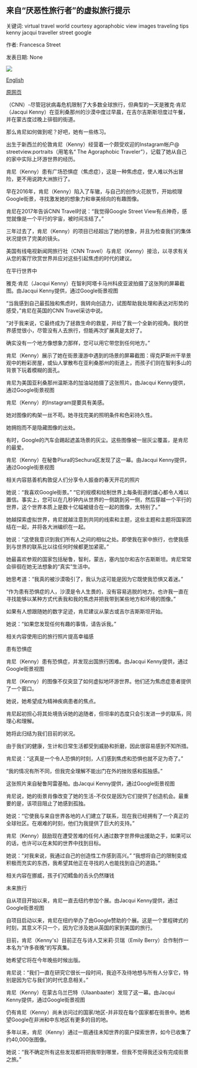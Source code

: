 ## 来自“厌恶性旅行者”的虚拟旅行提示

关键词: virtual travel world courtesy agoraphobic view images traveling tips kenny jacqui traveller street google

作者: Francesca Street

发表日期: None

![](https://cdn.cnn.com/cnnnext/dam/assets/200407122157-agoraphobic-traveller-tease-super-tease.jpg)

[English](Tips%20for%20virtual%20travel%20from%20the%20%27Agoraphobic%20Traveller%27.md)

[原网页](https://edition.cnn.com/travel/article/street-view-traveler-tips/index.html)

（CNN）-尽管冠状病毒危机限制了大多数全球旅行，但典型的一天是雅克·肯尼（Jacqui Kenny）在亚利桑那州的沙漠中度过早晨，在吉尔吉斯斯坦度过午餐，并在蒙古度过晚上徘徊的街道。

那么肯尼如何做到呢？好吧，她有一些练习。

出生于新西兰的伦敦肯尼（Kenny）经营着一个颇受欢迎的Instagram帐户@ streetview.portraits（用笔名“ The Agoraphobic Traveler”），记载了她从自己的家中实际上环游世界的经历。

肯尼（Kenny）患有广场恐惧症（焦虑症），这是一种焦虑症，使人难以外出冒险，更不用说跨大洲旅行了。

早在2016年，肯尼（Kenny）陷入了车辙，与自己的创作火花脱节，开始梳理Google街景，寻找激发她的想象力和审美倾向的有趣图像。

肯尼在2017年告诉CNN Travel时说：“我觉得Google Street View有点神奇，感觉就像是一个平行的宇宙，被时间冻结了。”

三年过去了，肯尼（Kenny）的项目已经超出了她​​的想象，并且为检查我们的集体状况提供了完美的镜头。

美国有线电视新闻网旅行社（CNN Travel）与肯尼（Kenny）接洽，以寻求有关从您的客厅欣赏世界并应对这些引起焦虑的时代的建议。

在平行世界中

雅克·肯尼（Jacqui Kenny）在智利阿塔卡马州科皮亚波拍摄了这张狗的屏幕截图。由Jacqui Kenny提供，通过Google街景视图

“当我感到自己最孤独和焦虑时，我转向创造力，试图帮助我处理和表达对形势的感受，”肯尼在英国的CNN Travel采访中说。

“对于我来说，它最终成为了拯救生命的救星，并给了我一个全新的视角。我的世界感觉很小，尽管没有人去旅行，但能再次扩展真是太好了。

确实没有一个地方像想象力那样，您可以用它带您到任何地方。”

肯尼（Kenny）展示了她在街景漫游中遇到的场景的屏幕截图：得克萨斯州干旱景观中的粉彩房屋，或仙人掌散布在亚利桑那州的街道上，而孩子们则在智利多山的背景下玩着模糊的面孔。

肯尼为美国亚利桑那州温斯洛的加油站拍摄了这张照片。由Jacqui Kenny提供，通过Google街景视图

肯尼（Kenny）的Instagram提要具有美感。

她对图像的构架一丝不苟。她寻找完美的照明条件和色彩持久性。

她拥抱而不是隐藏图像的出处。

有时，Google的汽车会踢起遮盖场景的灰尘。这些图像被一层灰尘覆盖，是肯尼的最爱。

肯尼（Kenny）在秘鲁Piura的Sechura区发现了这一幕。由Jacqui Kenny提供，通过Google街景视图

相关内容慈善机构敦促人们分享令人振奋的春天开花的照片

她说：“我喜欢Google街景。” “它的规模和绘制世界上每条街道的雄心都令人难以置信。事实上，您可以在几秒钟内从世界的一侧跳到另一侧，然后穿越一个平行的世界，这个世界本质上是数十亿幅被缝合在一起的图像，太特别了。”

她越探索虚拟世界，肯尼就越注意到共同的线索和主题，这些主题和主题将国家团结在一起，并将各大洲编织在一起。

她说：“这使我意识到我们所有人之间的相似之处。即使我在家中旅行，也使我感到与世界的联系比以往任何时候都更加紧密。”

她最喜欢参观的国家包括秘鲁，智利，蒙古，塞内加尔和吉尔吉斯斯坦。肯尼常常会徘徊在她无法想象的“真实”生活中。

她思考道：“我真的被沙漠吸引了，我认为这可能是因为它既使我恐惧又着迷。”

“作为患有恐惧症的人，沙漠是令人生畏的，没有容易逃脱的地方。也许我一直在寻找能够以某种方式代表我和我的焦虑并把我带到某些地方和环境的图像。”

如果有人想跟随她的数字足迹，肯尼建议从蒙古或吉尔吉斯斯坦开始。

她说：“如果您发现任何有趣的事情，请告诉我。”

相关内容使用旧的旅行照片提高幸福感

患有恐惧症

肯尼（Kenny）患有恐惧症，并发现出国旅行困难。由Jacqui Kenny提供，通过Google街景视图

肯尼（Kenny）的图像不仅突显了如何虚拟地环游世界。他们还为焦虑症患者提供了一个窗口。

她说，她希望成为精神疾病患者的焦点。

肯尼起初担心将其处境告诉她的追随者，但坦率的态度只会引发进一步的联系，同理心和理解。

她将此归结为我们目前的状况。

由于我们的健康，生计和日常生活都受到威胁和折磨，因此很容易感到不知所措。

肯尼说：“这真是一个令人恐惧的时刻，人们感到焦虑和恐惧也就不足为奇了。”

“我的情况有所不同，但我完全理解不能出门在外的挫败感和孤独感。”

这张照片来自秘鲁阿雷基帕。由Jacqui Kenny提供，通过Google街景视图

肯尼说，她的街景肖像改变了她的生活-不仅仅是因为它们提供了创造机会。最重要的是，该项目阻止了她感到孤独。

她说：“它使我与来自世界各地的人们建立了联系，现在我已经拥有了一个真正的全球社区。在艰难的时刻，他们为我提供了巨大的支持。”

肯尼（Kenny）鼓励现在遭受苦难的任何人通过数字世界伸出援助之手，如果可以的话，也许可以在未知的世界中找到目标。

她说：“对我来说，我通过自己的创造性工作感到高兴。” “我想将自己的限制变成积极而充实的东西，我希望其他正在寻找的人也能找到自己的道路。”

相关内容在挪威，孩子们切鳕鱼的舌头仍然赚钱

未来旅行

自从项目开始以来，肯尼一直去纽约参加个展。由Jacqui Kenny提供，通过Google街景视图

自项目启动以来，肯尼在纽约举办了由Google赞助的个展。这是一个里程碑式的时刻，其意义不只一个，因为它涉及她从英国的家到美国的旅行。

目前，肯尼（Kenny's）目前正在与诗人艾米莉·贝瑞（Emily Berry）合作制作一本名为“许多夜晚”的写真集。

她希望它将在今年晚些时候出版。

肯尼说：“我们一直在研究它很长一段时间，我迫不及待地想与所有人分享它，特别是因为它与我们的时代息息相关。”

肯尼（Kenny）在蒙古乌兰巴特（Ulaanbaater）发现了这一幕。由Jacqui Kenny提供，通过Google街景视图

仍有肯尼（Kenny）尚未访问过的国家/地区-并非现在每个国家都在街景中。她希望Google在非洲和中东地区有更多的目的地。

多年以来，肯尼（Kenny）通过一扇通往未知世界的窗户探索世界，如今已收集了约40,000张图像。

她说：“我不确定所有这些发现都将把我带到哪里，但我不觉得我还没有完成街景之旅。”